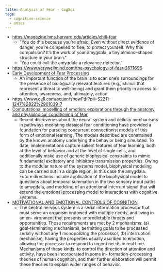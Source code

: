 ```yaml
---
title: Analysis of Fear - CogSci
tags:
  - cognitive-science
  - omscs
---
```

* https://magazine.hms.harvard.edu/articles/chill-fear
	* "You do this because you’re afraid. Even without direct evidence of danger, you’re compelled to flee, to protect yourself. Why this compulsion? It’s the work of your amygdala, a tiny almond–shaped structure in your brain."
	* “You could call the amygdala a relevance detector,”
* https://www.verywellmind.com/the-psychology-of-fear-2671696
* [Early Development of Fear Processing](https://journals.sagepub.com/doi/abs/10.1177/0963721411435841)
	* An important function of the brain is to scan one’s surroundings for the presence of biologically relevant features (e.g., stimuli that represent a threat to well-being) and grant them priority in access to attention, awareness, and, ultimately, action.
* https://www.cell.com/action/showPdf?pii=S2211-1247%2822%2901039-7
* [Computational modelling of emotion: explorations through the anatomy and physiological conditioning of fear](https://www.cell.com/trends/cognitive-sciences/pdf/S1364-6613(97)01007-3.pdf)
	* Recent discoveries about the neural system and cellular mechanisms in pathways mediating classical fear conditioning have provided a foundation for pursuing concurrent connectionist models of this form of emotional learning. The models described are constrained by the known anatomy underlying the behavior being simulated. To date, implementations capture salient features of fear learning, both at the level of behavior and at the level of single cells, and additionally make use of generic biophysical constraints to mimic fundamental excitatory and inhibitory transmission properties. Owing to the modular nature of the systems model, biophysical modeling can be carried out in a single region, in this case the amygdala. Future directions include application of the biophysical model to questions about temporal summation in the two sensory input paths to amygdala, and modeling of an attentional interrupt signal that will extend the emotional processing model to interactions with cognitive systems. 
* [MOTIVATIONAL AND EMOTIONAL CONTROLS OF COGNITION](https://cs.uwaterloo.ca/~jhoey/teaching/cs886-affect/papers/Simon1967.pdf)
	* The central nervous system is a serial information processor that must serve an organism endowed with multiple needs, and living in an en- vironment that presents unpredictable threats and opportunities. These requirements are met by 2 mechanisms: (a) goal-terminating mechanisms, permitting goals to be processed serially without any 1 monopolizing the processor, (b) interruption mechanism, having the properties usually ascribed to emotion, allowing the processor to respond to urgent needs in real time. Mechanisms of these kinds, to control the direction of attention and activity, have been incorporated in some in- formation-processing theories of human cognition, and their further elaboration will permit these theories to explain wider ranges of behavior.


